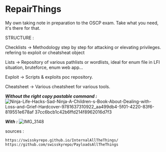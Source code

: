 # RepairThings
My own taking note in preparation to the OSCP exam.
Take what you need, it's there for that.

STRUCTURE :

Checklists -> Methodology step by step for attacking or elevating privileges. refering to exploit or cheatsheat object

Lists -> Repository of various pathlists or wordlists, ideal for enum file in LFI situation, bruteforce, enum web app...

Exploit -> Scripts & exploits poc repository.

Cheatsheet -> Various cheatsheet for various tools.



***Without the right copy pastable command :***
![Ninja-Life-Hacks-Sad-Ninja-A-Children-s-Book-About-Dealing-with-Loss-and-Grief-Hardcover-9781637310922_aa499db4-5f01-4220-83f6-819551e678af 37cc6bcb1c42b6ffd214f8962016d7f3](https://github.com/user-attachments/assets/3c44f79a-5424-4611-ab5c-095839e5c445)

***With :***
![IMG_3148](https://github.com/user-attachments/assets/5088cd4d-ebbf-499f-8030-f763bfc4ba45)





sources :
```
https://swisskyrepo.github.io/InternalAllTheThings/
https://github.com/swisskyrepo/PayloadsAllTheThings
```
